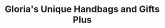 ---
title: "Gloria's Unique Handbags and Gifts Plus"
url: /belle-haven/glorias-unique-handbags-and-gifts-plus/
shop: gift
---